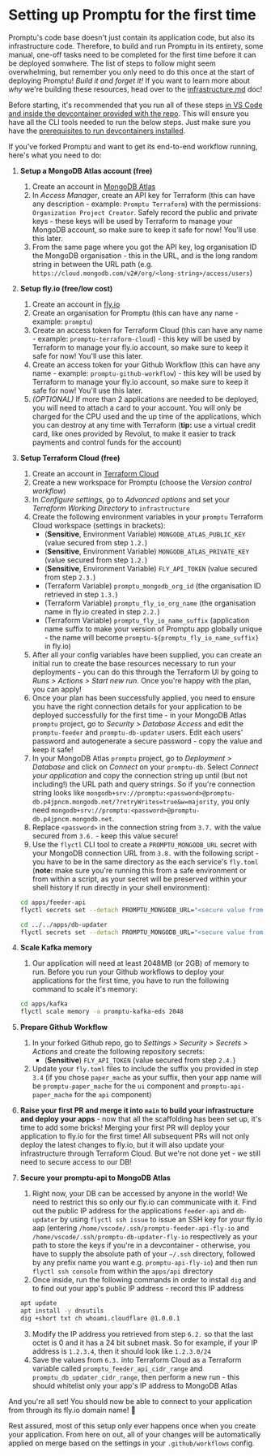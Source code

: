 # Setting up Promptu for the first time

Promptu's code base doesn't just contain its application code, but also its infrastructure code. Therefore, to build and run Promptu in its entirety, some manual, one-off tasks need to be completed for the first time before it can be deployed somwhere. The list of steps to follow might seem overwhelming, but remember you only need to do this once at the start of deploying Promptu! _Build it and forget it!_ If you want to learn more about _why_ we're building these resources, head over to the [infrastructure.md](./infrastructure.md) doc!

Before starting, it's recommended that you run all of these steps [in VS Code and inside the devcontainer provided with the repo](https://code.visualstudio.com/docs/devcontainers/containers#_quick-start-open-an-existing-folder-in-a-container). This will ensure you have all the CLI tools needed to run the below steps. Just make sure you have the [prerequisites to run devcontainers installed](https://code.visualstudio.com/docs/devcontainers/containers#_installation).

If you've forked Promptu and want to get its end-to-end workflow running, here's what you need to do:

1. **Setup a MongoDB Atlas account (free)**
   1. Create an account in [MongoDB Atlas](https://www.mongodb.com/atlas/database)
   2. In _Access Manager_, create an API key for Terraform (this can have any description - example: `Promptu Terraform`) with the permissions: `Organization Project Creator`. Safely record the public and private keys - these keys will be used by Terraform to manage your MongoDB account, so make sure to keep it safe for now! You'll use this later.
   3. From the same page where you got the API key, log organisation ID the MongoDB organisation - this in the URL, and is the long random string in between the URL path (e.g. `https://cloud.mongodb.com/v2#/org/<long-string>/access/users`)
2. **Setup fly.io (free/low cost)**
   1. Create an account in [fly.io](https://fly.io/)
   2. Create an organisation for Promptu (this can have any name - example: `promptu`)
   3. Create an access token for Terraform Cloud (this can have any name - example: `promptu-terraform-cloud`) - this key will be used by Terraform to manage your fly.io account, so make sure to keep it safe for now! You'll use this later.
   4. Create an access token for your Github Workflow (this can have any name - example: `promptu-github-workflow`) - this key will be used by Terraform to manage your fly.io account, so make sure to keep it safe for now! You'll use this later.
   5. _(OPTIONAL)_ If more than 2 applications are needed to be deployed, you will need to attach a card to your account. You will only be charged for the CPU used and the up time of the applications, which you can destroy at any time with Terraform (**tip:** use a virtual credit card, like ones provided by Revolut, to make it easier to track payments and control funds for the account)
3. **Setup Terraform Cloud (free)**

   1. Create an account in [Terraform Cloud](https://cloud.hashicorp.com/products/terraform)
   2. Create a new workspace for Promptu (choose the _Version control workflow_)
   3. In _Configure settings_, go to _Advanced options_ and set your _Terraform Working Directory_ to `infrastructure`
   4. Create the following environment variables in your `promptu` Terraform Cloud workspace (settings in brackets):
      - (**Sensitive**, Environment Variable) `MONGODB_ATLAS_PUBLIC_KEY` (value secured from step `1.2.`)
      - (**Sensitive**, Environment Variable) `MONGODB_ATLAS_PRIVATE_KEY` (value secured from step `1.2.`)
      - (**Sensitive**, Environment Variable) `FLY_API_TOKEN` (value secured from step `2.3.`)
      - (Terraform Variable) `promptu_mongodb_org_id` (the organisation ID retrieved in step `1.3.`)
      - (Terraform Variable) `promptu_fly_io_org_name` (the organisation name in fly.io created in step `2.2.`)
      - (Terraform Variable) `promptu_fly_io_name_suffix` (application name suffix to make your version of Promptu app globally unique - the name will become `promptu-${promptu_fly_io_name_suffix}` in fly.io)
   5. After all your config variables have been supplied, you can create an initial run to create the base resources necessary to run your deployments - you can do this through the Terraform UI by going to _Runs > Actions > Start new run_. Once you're happy with the plan, you can apply!
   6. Once your plan has been successfully applied, you need to ensure you have the right connection details for your application to be deployed successfully for the first time - in your MongoDB Atlas `promptu` project, go to _Security > Database Access_ and edit the `promptu-feeder` and `promptu-db-updater` users. Edit each users' password and autogenerate a secure password - copy the value and keep it safe!
   7. In your MongoDB Atlas `promptu` project, go to _Deployment > Database_ and click on _Connect_ on your `promptu-db`. Select _Connect your application_ and copy the connection string up until (but not including!) the URL path and query strings. So if you're connection string looks like `mongodb+srv://promptu:<password>@promptu-db.p4jpncm.mongodb.net/?retryWrites=true&w=majority`, you only need `mongodb+srv://promptu:<password>@promptu-db.p4jpncm.mongodb.net`.
   8. Replace `<password>` in the connection string from `3.7.` with the value secured from `3.6.` - keep this value secure!
   9. Use the `flyctl` CLI tool to create a `PROMPTU_MONGODB_URL` secret with your MongoDB connection URL from `3.8.` with the following script - you have to be in the same directory as the each service's `fly.toml` (**note:** make sure you're running this from a safe environment or from within a script, as your secret will be preserved within your shell history if run directly in your shell environment):

   ```sh
   cd apps/feeder-api
   flyctl secrets set --detach PROMPTU_MONGODB_URL="<secure value from 3.8. for the promptu-feeder user>"

   cd ../../apps/db-updater
   flyctl secrets set --detach PROMPTU_MONGODB_URL="<secure value from 3.8. for the promptu-db-updater user>"
   ```

4. **Scale Kafka memory**
   1. Our application will need at least 2048MB (or 2GB) of memory to run. Before you run your Github workflows to deploy your applications for the first time, you have to run the following command to scale it's memory:
   ```sh
   cd apps/kafka
   flyctl scale memory -a promptu-kafka-eds 2048
   ```
5. **Prepare Github Workflow**
   1. In your forked Github repo, go to _Settings > Security > Secrets > Actions_ and create the following repository secrets:
      - (**Sensitive**) `FLY_API_TOKEN` (value secured from step `2.4.`)
   2. Update your `fly.toml` files to include the suffix you provided in step `3.4` (if you chose `paper_mache` as your suffix, then your app name will be `promptu-paper_mache` for the `ui` component and `promptu-api-paper_mache` for the `api` component)
6. **Raise your first PR and merge it into `main` to build your infrastructure and deploy your apps** - now that all the scaffolding has been set up, it's time to add some bricks! Merging your first PR will deploy your application to fly.io for the first time! All subsequent PRs will not only deploy the latest changes to fly.io, but it will also update your infrastructure through Terraform Cloud. But we're not done yet - we still need to secure access to our DB!
7. **Secure your promptu-api to MongoDB Atlas**
   1. Right now, your DB can be accessed by anyone in the world! We need to restrict this so only our fly.io can communicate with it. Find out the public IP address for the applications `feeder-api` and `db-updater` by using `flyctl ssh issue` to issue an SSH key for your fly.io aap (entering `/home/vscode/.ssh/promptu-feeder-api-fly-io` and `/home/vscode/.ssh/promptu-db-updater-fly-io` respectively as your path to store the keys if you're in a devcontainer - otherwise, you have to supply the absolute path of your `~/.ssh` directory, followed by any prefix name you want e.g. `promptu-api-fly-io`) and then run `flyctl ssh console` from within the `apps/api` directory
   2. Once inside, run the following commands in order to install `dig` and to find out your app's public IP address - record this IP address
   ```sh
   apt update
   apt install -y dnsutils
   dig +short txt ch whoami.cloudflare @1.0.0.1
   ```
   3. Modify the IP address you retrieved from step `6.2.` so that the last octet is 0 and it has a 24 bit subnet mask. So for example, if your IP address is `1.2.3.4`, then it should look like `1.2.3.0/24`
   4. Save the values from `6.3.` into Terraform Cloud as a Terraform variable called `promptu_feeder_api_cidr_range` and `promptu_db_updater_cidr_range`, then perform a new run - this should whitelist only your app's IP address to MongoDB Atlas

And you're all set! You should now be able to connect to your application from through its fly.io domain name! 🚀

Rest assured, most of this setup only ever happens once when you create your application. From here on out, all of your changes will be automatically applied on merge based on the settings in your `.github/workflows` config.
